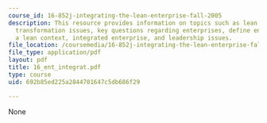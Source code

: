 ```yaml
---
course_id: 16-852j-integrating-the-lean-enterprise-fall-2005
description: This resource provides information on topics such as lean enterprise
  transformation issues, key questions regarding enterprises, define enterprise in
  a lean context, integrated enterprise, and leadership issues.
file_location: /coursemedia/16-852j-integrating-the-lean-enterprise-fall-2005/692b85ed225a2844701647c5db686f29_16_ent_integrat.pdf
file_type: application/pdf
layout: pdf
title: 16_ent_integrat.pdf
type: course
uid: 692b85ed225a2844701647c5db686f29

---
```

None